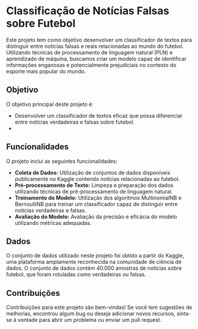 # Classificação de Notícias Falsas sobre Futebol
Este projeto tem como objetivo desenvolver um classificador de textos para distinguir entre notícias falsas e reais relacionadas ao mundo do futebol. Utilizando técnicas de processamento de linguagem natural (PLN) e aprendizado de máquina, buscamos criar um modelo capaz de identificar informações enganosas e potencialmente prejudiciais no contexto do esporte mais popular do mundo.

## Objetivo
O objetivo principal deste projeto é:

- Desenvolver um classificador de textos eficaz que possa diferenciar entre notícias verdadeiras e falsas sobre futebol.
- 
## Funcionalidades
O projeto inclui as seguintes funcionalidades:

- **Coleta de Dados:** Utilização de conjuntos de dados disponíveis publicamente no Kaggle contendo notícias relacionadas ao futebol.
- **Pré-processamento de Texto:** Limpeza e preparação dos dados utilizando técnicas de pré-processamento de linguagem natural.
- **Treinamento do Modelo:** Utilização dos algoritmos MultinomialNB e BernoulliNB para treinar um classificador capaz de distinguir entre notícias verdadeiras e falsas.
- **Avaliação do Modelo:** Avaliação da precisão e eficácia do modelo utilizando métricas adequadas.

## Dados
O conjunto de dados utilizado neste projeto foi obtido a partir do Kaggle, uma plataforma amplamente reconhecida na comunidade de ciência de dados. O conjunto de dados contém 40.000 amostras de notícias sobre futebol, que foram rotuladas como verdadeiras ou falsas.

## Contribuições
Contribuições para este projeto são bem-vindas! Se você tem sugestões de melhorias, encontrou algum bug ou deseja adicionar novos recursos, sinta-se à vontade para abrir um problema ou enviar um pull request.
